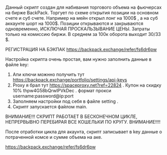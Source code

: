 Данный скрипт создан для набивания торгового объема на фьючерсах на бирже BackPack.
Торгует по схеме открытия позиции на основном счете и суб счете. Например на мейн открыл лонг на 1000$ , а на суб аккаунте шорт на 1000$.
Позиции открываются и закрываются одновременно, ИСКЛЮЧАЯ ПРОСКАЛЬЗЫВАНИЕ ЦЕНЫ.
Затраты только на комиссию биржи. В среднем за 100к оборота выходит 30/33 $.

РЕГИСТРАЦИЯ НА БЭКПАК https://backpack.exchange/refer/fs6dr6pw

Настройка скрипта очень простая, вам нужно заполнить данные в файле key:
1. Апи ключи можнно получить тут https://backpack.exchange/portfolio/settings/api-keys
2. Proxy я брал тут https://spaceproxy.net?ref=22824 . Купон на скидку 10% thpw4G58bQrwlPVkDec . формат прокси username:password@ip:port
3. Заполняем настройки под себя в файле setting .
4. Скрипт запускается файлом main.

ВНИМАНИЕ!!!  СКРИПТ РАБОТАЕТ В БЕСКОНЕЧНОМ ЦИКЛЕ, НЕПРЕРВЫВНО ПЕРЕБИРАЯ ВСЕ КОШЕЛЬКИ ПО КРУГУ.  ВНИМАНИЕ!!!!

После отработки цикла для акаунта, скрипт записывает в key данные о потраченной комсе и сумме объема на аке.

https://backpack.exchange/refer/fs6dr6pw

